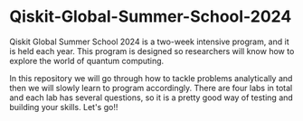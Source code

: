 # Qiskit-Global-Summer-School-2024
Qiskit Global Summer School 2024 is a two-week intensive program, and it is held each year. This program is designed so researchers will know how to explore the world of quantum computing. 

In this repository we will go through how to tackle problems analytically and then we will slowly learn to program accordingly. There are four labs in total and each lab has several questions, so it is a pretty good way of testing and building your skills. Let's go!!
